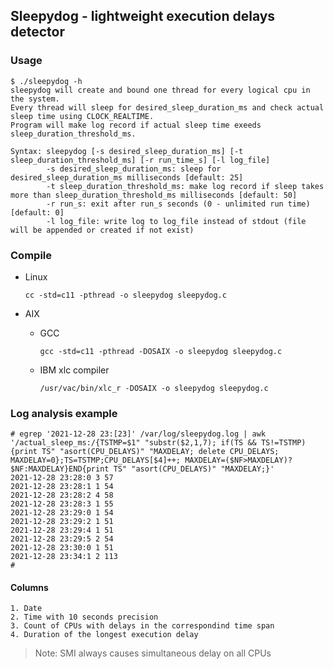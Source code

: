 ## Sleepydog - lightweight execution delays detector

### Usage

~~~
$ ./sleepydog -h
sleepydog will create and bound one thread for every logical cpu in the system.
Every thread will sleep for desired_sleep_duration_ms and check actual sleep time using CLOCK_REALTIME.
Program will make log record if actual sleep time exeeds sleep_duration_threshold_ms.

Syntax: sleepydog [-s desired_sleep_duration_ms] [-t sleep_duration_threshold_ms] [-r run_time_s] [-l log_file]
        -s desired_sleep_duration_ms: sleep for desired_sleep_duration_ms milliseconds [default: 25]
        -t sleep_duration_threshold_ms: make log record if sleep takes more than sleep_duration_threshold_ms milliseconds [default: 50]
        -r run_s: exit after run_s seconds (0 - unlimited run time) [default: 0]
        -l log_file: write log to log_file instead of stdout (file will be appended or created if not exist)
~~~

### Compile

* Linux
  ~~~
  cc -std=c11 -pthread -o sleepydog sleepydog.c
  ~~~

* AIX

  * GCC
    ~~~
    gcc -std=c11 -pthread -DOSAIX -o sleepydog sleepydog.c
    ~~~

  * IBM xlc compiler
    ~~~
    /usr/vac/bin/xlc_r -DOSAIX -o sleepydog sleepydog.c
    ~~~

### Log analysis example

~~~
# egrep '2021-12-28 23:[23]' /var/log/sleepydog.log | awk '/actual_sleep_ms:/{TSTMP=$1" "substr($2,1,7); if(TS && TS!=TSTMP){print TS" "asort(CPU_DELAYS)" "MAXDELAY; delete CPU_DELAYS; MAXDELAY=0};TS=TSTMP;CPU_DELAYS[$4]++; MAXDELAY=($NF>MAXDELAY)?$NF:MAXDELAY}END{print TS" "asort(CPU_DELAYS)" "MAXDELAY;}'
2021-12-28 23:28:0 3 57
2021-12-28 23:28:1 1 54
2021-12-28 23:28:2 4 58
2021-12-28 23:28:3 1 55
2021-12-28 23:29:0 1 54
2021-12-28 23:29:2 1 51
2021-12-28 23:29:4 1 51
2021-12-28 23:29:5 2 54
2021-12-28 23:30:0 1 51
2021-12-28 23:34:1 2 113
#
~~~

#### Columns

    1. Date
    2. Time with 10 seconds precision
    3. Count of CPUs with delays in the correspondind time span
    4. Duration of the longest execution delay
    
  > Note: SMI always causes simultaneous delay on all CPUs
